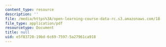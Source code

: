 ```yaml
---
content_type: resource
description: ''
file: /media/https%3A/open-learning-course-data-rc.s3.amazonaws.com/18-600-probability-and-random-variables-fall-2019/e5f8372019bd6c6975975a27961ca918_MIT18_600F19_lec12.pdf
file_type: application/pdf
resourcetype: Document
title: null
uid: e5f83720-19bd-6c69-7597-5a27961ca918
---
```

